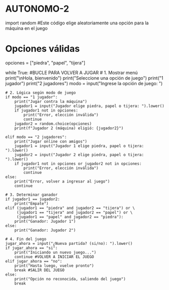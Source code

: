 # AUTONOMO-2






import random #Este código elige aleatoriamente una opción para la máquina en el juego

# Opciones válidas
opciones = ["piedra", "papel", "tijera"]

while True: #BUCLE PARA VOLVER A JUGAR 
    # 1. Mostrar menú
    print("\nHola, bienvenido")
    print("Seleccione una opción de juego")
    print("1 jugador")
    print("2 jugadores")
    modo = input("Ingrese la opción de juego: ")

    # 2. Lógica según modo de juego
    if modo == "1 jugador":
        print("Jugar contra la máquina")
        jugador1 = input("Jugador elige piedra, papel o tijera: ").lower()
        if jugador1 not in opciones:
            print("Error, elección inválida")
            continue
        jugador2 = random.choice(opciones)
        print(f"Jugador 2 (máquina) eligió: {jugador2}")

    elif modo == "2 jugadores":
        print("Jugar online con amigos")
        jugador1 = input("Jugador 1 elige piedra, papel o tijera: ").lower()
        jugador2 = input("Jugador 2 elige piedra, papel o tijera: ").lower()
        if jugador1 not in opciones or jugador2 not in opciones:
            print("Error, elección inválida")
            continue
    else:
        print("Error, volver a ingresar al juego")
        continue

    # 3. Determinar ganador
    if jugador1 == jugador2:
        print("Empate")
    elif (jugador1 == "piedra" and jugador2 == "tijera") or \
         (jugador1 == "tijera" and jugador2 == "papel") or \
         (jugador1 == "papel" and jugador2 == "piedra"):
        print("Ganador: Jugador 1")
    else:
        print("Ganador: Jugador 2")

    # 4. Fin del juego
    jugar_ahora = input("¿Nueva partida? (si/no): ").lower()
    if jugar_ahora == "si":
        print("Iniciando un nuevo juego...")
        continue #VOLVER A INICIAR EL JUEGO
    elif jugar_ahora == "no":
        print("Hasta luego, vuelve pronto")
        break #SALIR DEL JUEGO 
    else:
        print("Opción no reconocida, saliendo del juego")
        break
